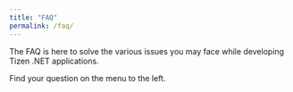 ```yaml
---
title: "FAQ"
permalink: /faq/
---
```


The FAQ is here to solve the various issues you may face while developing Tizen .NET applications.

Find your question on the menu to the left.

